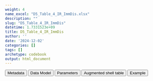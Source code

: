 ```yaml
---
weight: 4
name_excel: "D5_Table_4_IR_ImmDis.xlsx"
description: ""
slug: "D5_Table_4_IR_ImmDis"
datetime: 1.7331523e+09
title: D5_Table_4_IR_ImmDis
author: ''
date: '2024-12-02'
categories: []
tags: []
archetype: codebook
output: html_document
---
```


<script src="/rmarkdown-libs/core-js/shim.min.js"></script>
<script src="/rmarkdown-libs/react/react.min.js"></script>
<script src="/rmarkdown-libs/react/react-dom.min.js"></script>
<script src="/rmarkdown-libs/reactwidget/react-tools.js"></script>
<script src="/rmarkdown-libs/htmlwidgets/htmlwidgets.js"></script>
<link href="/rmarkdown-libs/reactable/reactable.css" rel="stylesheet" />
<script src="/rmarkdown-libs/reactable-binding/reactable.js"></script>
<div class="tab">
<button class="tablinks" onclick="openCity(event, &#39;Metadata&#39;)" id="defaultOpen">Metadata</button>
<button class="tablinks" onclick="openCity(event, &#39;Data Model&#39;)">Data Model</button>
<button class="tablinks" onclick="openCity(event, &#39;Parameters&#39;)">Parameters</button>
<button class="tablinks" onclick="openCity(event, &#39;Augmented shell table&#39;)">Augmented shell table</button>
<button class="tablinks" onclick="openCity(event, &#39;Example&#39;)">Example</button>
</div>
<div id="Metadata" class="tabcontent">
<div id="htmlwidget-1" class="reactable html-widget" style="width:auto;height:600px;"></div>
<script type="application/json" data-for="htmlwidget-1">{"x":{"tag":{"name":"Reactable","attribs":{"data":{"metadata_name":["Name of the dataset","Content of the dataset","Unit of observation","Dataset where the list of UoOs is fully listed and with 1 record per UoO","How many observations per UoO","NxUoO","Variables capturing the UoO","Primary key","Parameters",null,null,null,null,null,null,null,null,null,null,null],"metadata_content":["D5_Table_4_IR_{ImmDis}","IR of flares (first, second, third)","datasource",null,"1","1","datasource","datasource","ImmDis",null,null,null,null,null,null,null,null,null,null,null]},"columns":[{"id":"metadata_name","name":"metadata_name","type":"character"},{"id":"metadata_content","name":"metadata_content","type":"character"}],"sortable":false,"searchable":true,"pagination":false,"highlight":true,"bordered":true,"striped":true,"style":{"maxWidth":1800},"height":"600px","dataKey":"5bfa67a8f6a04d94a6f395a2e39be2fb"},"children":[]},"class":"reactR_markup"},"evals":[],"jsHooks":[]}</script>
</div>
<div id="Data Model" class="tabcontent">
<div id="htmlwidget-2" class="reactable html-widget" style="width:auto;height:600px;"></div>
<script type="application/json" data-for="htmlwidget-2">{"x":{"tag":{"name":"Reactable","attribs":{"data":{"Varname":["ds","n_1_","n_2_","py_0_","n3_","py_1_","m_1_0_","ir_1_","ll_1_","ul_1_","npr_1_","pypr_1_","mpr_1_","irpr_1_","llpr_1","ulpr_1","n_1_2_","m_2_0_","ir_2_","ll_2_"],"Description":["data source name, as stored in CDM_SOURCE, plus possible specification of subpopulation","Total cohort population","Number of persons who started the follow-up 90 days after the inclusion to the cohort","Total follow-up time regardless of interruptions from start of follow-up (90 days after T0) (PY)","Number of flares between cohort entry and start of follow up","Follow-up time (PY) until censor or first flare, excluding interruptions","Number of persons who develop a first flare-up episode","IR of first flare-up episode (Number of persons who develop a first flare-up episode/Follow-up time (PY) until censor or first flare, excluding interruptions)","Lower limit of the 95% confidence interval of ir_1_","upper limit of the 95% confidence interval of ir_1_","Number of persons who have at least one pregnancy after start of follow-up","Total follow-up time regardless of interruptions from start of follow-up (PY) while persons are pregnant","Number of persons who develop a first flare-up episode while they are pregnant","IR of first flare-up episode while pregnant, per 100,000 PY","Lower limit of the 95% confidence interval of irpr_1_","upper limit of the 95% confidence interval of irpr_1_","Number of persons still in the study 90 days after first flare","Number of persons who develop a second flare-up episode","IR of second flare-up episode, per 100,000 PY","Lower limit of the 95% confidence interval of ir_2_"],"Format":[null,null,null,null,null,null,null,null,null,null,null,null,null,null,null,null,null,null,null,null],"Vocabulary":["BIFAP_PC\r\nBIFAP_PC_HOSP\r\nSIDIAP\r\nVID\r\nEPICHRON\r\nPEDIANET\r\nDNR\r\nNNR\r\nFHR\r\nSNDS\r\nCPRD",null,null,null,null,null,null,null,null,null,null,null,null,null,null,null,null,null,null,null],"Description / Notes":[null,null,null,null,null,null,null,null,null,null,null,null,null,null,null,null,null,null,null,null],"Parameters":[null,null,null,null,null,null,null,null,null,null,null,null,null,null,null,null,null,null,null,null],"Source tables and variables":[null,"D5_Table_1_Attrition_{ImmDis}/n_6","D5_Table_1_Attrition_{ImmDis}/n_9",null,null,null,null,null,null,null,null,null,null,null,null,null,null,null,null,null],"Retrieved":[null,"yes","yes",null,null,null,null,null,null,null,null,null,null,null,null,null,null,null,null,null],"Calculated":[null,null,null,"yes","yes","yes","yes","yes","yes","yes","yes","yes","yes","yes","yes","yes","yes","yes","yes","yes"],"Algorithm_id":[null,null,null,null,null,null,null,null,null,null,null,null,null,null,null,null,null,null,null,null],"Rule":[null,null,null,null,null,null,null,"round(100,000*m_1_0/py_1_,.1)","Ulm formula","Ulm formula",null,null,null,"round(100,000*mpr1_/pypr1_,.1)","Ulm formula","Ulm formula",null,null,"round(100,000*m_2_0/py_2_,.1)","Ulm formula"]},"columns":[{"id":"Varname","name":"Varname","type":"character"},{"id":"Description","name":"Description","type":"character"},{"id":"Format","name":"Format","type":"logical"},{"id":"Vocabulary","name":"Vocabulary","type":"character"},{"id":"Description / Notes","name":"Description / Notes","type":"logical"},{"id":"Parameters","name":"Parameters","type":"logical"},{"id":"Source tables and variables","name":"Source tables and variables","type":"character"},{"id":"Retrieved","name":"Retrieved","type":"character"},{"id":"Calculated","name":"Calculated","type":"character"},{"id":"Algorithm_id","name":"Algorithm_id","type":"logical"},{"id":"Rule","name":"Rule","type":"character"}],"sortable":false,"searchable":true,"pagination":false,"highlight":true,"bordered":true,"striped":true,"style":{"maxWidth":1800},"height":"600px","dataKey":"36e860511d852c93b83ede1fe74db016"},"children":[]},"class":"reactR_markup"},"evals":[],"jsHooks":[]}</script>
</div>
<div id="Parameters" class="tabcontent">
<div id="htmlwidget-3" class="reactable html-widget" style="width:auto;height:600px;"></div>
<script type="application/json" data-for="htmlwidget-3">{"x":{"tag":{"name":"Reactable","attribs":{"data":{"parameter":["ImmDis","ImmDis","ImmDis","ImmDis","ImmDis","ImmDis","ImmDis","ImmDis","ImmDis","ImmDis",null,null,null,null,null,null,null,null,null,null],"value":["E_GRAVES_AESI","Im_HASHIMOTO_AESI","V_PAN_AESI","M_ARTRHEU_AESI","M_ARTPSORIATIC_AESI","N_DEMYELMS_AESI","SK_ERYTHEMANODOSUM_AESI","Im_SLE_AESI","D_ULCERATIVECOLITIS_AESI","D_HEPATITISAUTOIMMUNE_AESI",null,null,null,null,null,null,null,null,null,null],"label":["Graves","Hashimoto","Polyarteritis nodose","Rheumatoid arthritis","Psoriatic arthritis","Multiple sclerosis","Erythema nodosum","SLE","Ulcerative colitis","Autoimmune hepatitis",null,null,null,null,null,null,null,null,null,null],"parameter_in_program":["immune_diseases_in_the_study","immune_diseases_in_the_study","immune_diseases_in_the_study","immune_diseases_in_the_study","immune_diseases_in_the_study","immune_diseases_in_the_study","immune_diseases_in_the_study","immune_diseases_in_the_study","immune_diseases_in_the_study","immune_diseases_in_the_study",null,null,null,null,null,null,null,null,null,null],"set_in_step":[null,null,null,null,null,null,null,null,null,null,null,null,null,null,null,null,null,null,null,null],"notes":[null,null,null,null,null,null,null,null,null,null,null,null,null,null,null,null,null,null,null,null]},"columns":[{"id":"parameter","name":"parameter","type":"character"},{"id":"value","name":"value","type":"character"},{"id":"label","name":"label","type":"character"},{"id":"parameter_in_program","name":"parameter_in_program","type":"character"},{"id":"set_in_step","name":"set_in_step","type":"logical"},{"id":"notes","name":"notes","type":"logical"}],"sortable":false,"searchable":true,"pagination":false,"highlight":true,"bordered":true,"striped":true,"style":{"maxWidth":1800},"height":"600px","dataKey":"43e20ea6d74466c41071f549c1995617"},"children":[]},"class":"reactR_markup"},"evals":[],"jsHooks":[]}</script>
</div>
<div id="Augmented shell table" class="tabcontent">
<div id="htmlwidget-4" class="reactable html-widget" style="width:auto;height:600px;"></div>
<script type="application/json" data-for="htmlwidget-4">{"x":{"tag":{"name":"Reactable","attribs":{"data":{"...1":["Total cohort population","Number of persons who started the follow-up 90 days after the inclusion to the cohort","Total follow-up time regardless of interruptions from start of follow-up (90 days after T0) (PY)","Number of flares between cohort entry and start of follow up","Follow-up time (PY) until censor or first flare, excluding interruptions","Number of persons who develop a first flare-up episode","IR (CI 95%) of first flare-up episode (Number of persons who develop a first flare-up episode/Follow-up time (PY) until censor or first flare, excluding interruptions), per 100,000","Number of persons who have at least one pregnancy 90 days after inclusion to the cohort","Total follow-up time regardless of interruptions from start of follow-up (90 days after T0) (PY) while persons are pregnant","Number of persons who develop a first flare-up episode while they are pregnant","IR (CI 95%) of first flare-up episode while pregnant (Number of persons who develop a first flare-up episode/Follow-up time (PY) until censor or first flare, excluding interruptions), per 100,000","Number of persons still in the study 90 days after first flare","Follow-up time (PY) from 1st flare plus 90 days until censor or second flare, excluding interruptions (includes people who re-enter the cohort 90 days after the first interruption)","Number of persons who develop a second flare-up episode","IR (CI 95%) of second flare-up episode (Number of persons who develop a second flare-up episode/Follow-up time (PY) until censor or second interruption of follow-up), per 100,000","Number of persons who have at least one pregnancy 90 days after the first flare","Total follow-up time regardless of interruptions from start of follow-up (90 days after first flare) (PY) while persons are pregnant","Number of persons who develop a second flare-up episode while they are pregnant","IR (CI 95%) of second flare-up episode while pregnant (Number of persons who develop a first flare-up episode/Follow-up time (PY) until censor or first flare, excluding interruptions), per 100,000","Number of persons still in the study 90 days after second flare"],"BIFAP_PC":["n_1_","n_2_","py_0_","n_3_","py_1_","m_1_0_","ir_1 (ll_1 - ul_1)","npr_1_","pypr_1_","mpr_1_","irpr_1_ (llpr_1 - ulpr_1)","n_1_2_","py_2_","m_2_0_","ir_2 (ll_2 - ul_2)","npr_2_","pypr_2_","mpr_2_","irpr_2_ (llpr_2 - ulpr_2)","n_1_3_"],"BIFAP_PC_HOSP":[null,null,null,null,null,null,null,null,null,null,null,null,null,null,null,null,null,null,null,null],"SIDIAP":[null,null,null,null,null,null,null,null,null,null,null,null,null,null,null,null,null,null,null,null],"VID":[null,null,null,null,null,null,null,null,null,null,null,null,null,null,null,null,null,null,null,null],"EPICHRON":[null,null,null,null,null,null,null,null,null,null,null,null,null,null,null,null,null,null,null,null],"PEDIANET":[null,null,null,null,null,null,null,null,null,null,null,null,null,null,null,null,null,null,null,null],"DNR":[null,null,null,null,null,null,null,null,null,null,null,null,null,null,null,null,null,null,null,null],"NNR":[null,null,null,null,null,null,null,null,null,null,null,null,null,null,null,null,null,null,null,null],"FHR":[null,null,null,null,null,null,null,null,null,null,null,null,null,null,null,null,null,null,null,null],"SNDS":[null,null,null,null,null,null,null,null,null,null,null,null,null,null,null,null,null,null,null,null],"CPRD":[null,null,null,null,null,null,null,null,null,null,null,null,null,null,null,null,null,null,null,null]},"columns":[{"id":"...1","name":"...1","type":"character"},{"id":"BIFAP_PC","name":"BIFAP_PC","type":"character"},{"id":"BIFAP_PC_HOSP","name":"BIFAP_PC_HOSP","type":"logical"},{"id":"SIDIAP","name":"SIDIAP","type":"logical"},{"id":"VID","name":"VID","type":"logical"},{"id":"EPICHRON","name":"EPICHRON","type":"logical"},{"id":"PEDIANET","name":"PEDIANET","type":"logical"},{"id":"DNR","name":"DNR","type":"logical"},{"id":"NNR","name":"NNR","type":"logical"},{"id":"FHR","name":"FHR","type":"logical"},{"id":"SNDS","name":"SNDS","type":"logical"},{"id":"CPRD","name":"CPRD","type":"logical"}],"sortable":false,"searchable":true,"pagination":false,"highlight":true,"bordered":true,"striped":true,"style":{"maxWidth":1800},"height":"600px","dataKey":"83d0d0aa9fff730abc818430e187445f"},"children":[]},"class":"reactR_markup"},"evals":[],"jsHooks":[]}</script>
</div>
<div id="Example" class="tabcontent">
<div id="htmlwidget-5" class="reactable html-widget" style="width:auto;height:600px;"></div>
<script type="application/json" data-for="htmlwidget-5">{"x":{"tag":{"name":"Reactable","attribs":{"data":{"empty":[null,null,null,null,null,null,null,null,null,null,null,null,null,null,null,null,null,null,null,null]},"columns":[{"id":"empty","name":"empty","type":"logical"}],"sortable":false,"searchable":true,"pagination":false,"highlight":true,"bordered":true,"striped":true,"style":{"maxWidth":1800},"height":"600px","dataKey":"0727e8571a9b6e19121c0ad1f770c269"},"children":[]},"class":"reactR_markup"},"evals":[],"jsHooks":[]}</script>
</div>

